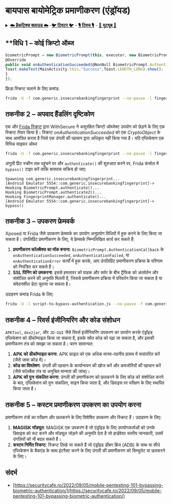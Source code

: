 # बायपास बायोमेट्रिक प्रमाणीकरण (एंड्रॉयड)


<details>

<summary><a href="https://cloud.hacktricks.xyz/pentesting-cloud/pentesting-cloud-methodology"><strong>☁️ हैकट्रिक्स क्लाउड ☁️</strong></a> -<a href="https://twitter.com/hacktricks_live"><strong>🐦 ट्विटर 🐦</strong></a> - <a href="https://www.twitch.tv/hacktricks_live/schedule"><strong>🎙️ ट्विच 🎙️</strong></a> - <a href="https://www.youtube.com/@hacktricks_LIVE"><strong>🎥 यूट्यूब 🎥</strong></a></summary>

* क्या आप **साइबर सुरक्षा कंपनी** में काम करते हैं? क्या आप अपनी **कंपनी का हैकट्रिक्स में विज्ञापित करना चाहते हैं**? या क्या आप **PEASS के नवीनतम संस्करण देखना चाहते हैं या हैकट्रिक्स को पीडीएफ में डाउनलोड करना चाहते हैं**? [**सब्सक्रिप्शन प्लान्स**](https://github.com/sponsors/carlospolop) की जाँच करें!
* [**द पीएस फैमिली**](https://opensea.io/collection/the-peass-family) की खोज करें, हमारा विशेष [**एनएफटी**](https://opensea.io/collection/the-peass-family) संग्रह।
* [**आधिकारिक पीएस और हैकट्रिक्स स्वैग**](https://peass.creator-spring.com) प्राप्त करें।
* **शामिल हों** [**💬**](https://emojipedia.org/speech-balloon/) [**डिस्कॉर्ड समूह**](https://discord.gg/hRep4RUj7f) या [**टेलीग्राम समूह**](https://t.me/peass) या **मुझे** **ट्विटर** 🐦[**@carlospolopm**](https://twitter.com/hacktricks_live)** पर फॉलो** करें।
* **हैकिंग ट्रिक्स साझा करें, [हैकट्रिक्स रेपो](https://github.com/carlospolop/hacktricks) और [हैकट्रिक्स-क्लाउड रेपो](https://github.com/carlospolop/hacktricks-cloud) में पीआर जमा करके**।

</details>

## **विधि 1 – कोई क्रिप्टो ऑब्ज
```javascript
biometricPrompt = new BiometricPrompt(this, executor, new BiometricPrompt.AuthenticationCallback() {
@Override
public void onAuthenticationSucceeded(@NonNull BiometricPrompt.AuthenticationResult result) {
Toast.makeText(MainActivity.this,"Success",Toast.LENGTH_LONG).show();
}
});
```
फ्रिडा स्क्रिप्ट चलाने के लिए कमांड:
```bash
frida -U -f com.generic.insecurebankingfingerprint --no-pause -l fingerprint-bypass.js
```
## **तकनीक 2 – अपवाद हैंडलिंग दृष्टिकोण**

एक और [Frida स्क्रिप्ट](https://github.com/WithSecureLABS/android-keystore-audit/blob/master/frida-scripts/fingerprint-bypass-via-exception-handling.js) द्वारा WithSecure ने असुरक्षित क्रिप्टो ऑब्जेक्ट उपयोग को छेड़ने के लिए एक स्क्रिप्ट तैयार किया है। स्क्रिप्ट *onAuthenticationSucceeded* को एक *CryptoObject* के साथ आमंत्रित करता है जिसे एक उंगली की पहचान द्वारा अधिकृत नहीं किया गया है। यदि एप्लिकेशन एक विभिन्न साइफर ऑब्ज
```bash
frida -U -f com.generic.insecurebankingfingerprint --no-pause -l fingerprint-bypass-via-exception-handling.js
```
अंगुली प्रिंट स्क्रीन तक पहुंचने पर और `authenticate()` की शुरुआत करने पर, Frida कंसोल में `bypass()` टाइप करें ताकि बायपास सक्रिय हो जाए:
```
Spawning com.generic.insecurebankingfingerprint...
[Android Emulator 5554::com.generic.insecurebankingfingerprint]-> Hooking BiometricPrompt.authenticate()...
Hooking BiometricPrompt.authenticate2()...
Hooking FingerprintManager.authenticate()...
[Android Emulator 5554::com.generic.insecurebankingfingerprint]-> bypass()
```
## **तकनीक 3 – उपकरण फ्रेमवर्क**

Xposed या Frida जैसे उपकरण फ्रेमवर्क का उपयोग अनुप्रयोग विधियों में हुक करने के लिए किया जा सकता है। उंगलिप्रिंट प्रमाणीकरण के लिए, ये फ्रेमवर्क निम्नलिखित कार्य कर सकते हैं:

1. **प्रमाणीकरण कॉलबैक्स का मॉक बनाना**: `BiometricPrompt.AuthenticationCallback` के `onAuthenticationSucceeded`, `onAuthenticationFailed`, या `onAuthenticationError` कार्यों में हुक करके, आप उंगलिप्रिंट प्रमाणीकरण प्रक्रिया के परिणाम को नियंत्रित कर सकते हैं।
2. **SSL पिनिंग को उमकरना**: इससे हमलावर को ग्राहक और सर्वर के बीच ट्रैफिक को अंतर्वर्तन और संशोधित करने की अनुमति मिलती है, जिससे प्रमाणीकरण प्रक्रिया में परिवर्तन किया जा सकता है या संवेदनशील डेटा चुराया जा सकता है।

उदाहरण कमांड Frida के लिए:
```bash
frida -U -l script-to-bypass-authentication.js --no-pause -f com.generic.in
```
## **तकनीक 4 – रिवर्स इंजीनियरिंग और कोड संशोधन**

`APKTool`, `dex2jar`, और `JD-GUI` जैसे रिवर्स इंजीनियरिंग उपकरण का उपयोग करके एंड्रॉइड एप्लिकेशन को डीकॉम्पाइल किया जा सकता है, इसके स्रोत कोड को पढ़ा जा सकता है, और इसकी प्रमाणीकरण तंत्र को समझा जा सकता है। चरण सामान्यत: 

1. **APK को डीकॉम्पाइल करना**: APK फ़ाइल को एक अधिक मानव-पठनीय प्रारूप में रूपांतरित करें (जैसे जावा कोड में)।
2. **कोड का विश्लेषण**: उंगली की पहचान के कार्यान्वयन की खोज करें और कमजोरियों की पहचान करें (जैसे फॉलबैक तंत्र या अनुचित मान्यता की जांच)।
3. **APK को पुनः संकलित करना**: उंगली की प्रमाणीकरण को छलकरने के लिए कोड को संशोधित करने के बाद, एप्लिकेशन को पुनः संकलित, साइन किया जाता है, और डिवाइस पर परीक्षण के लिए स्थापित किया जाता है।

## **तकनीक 5 – कस्टम प्रमाणीकरण उपकरण का उपयोग करना**

प्रमाणीकरण तंत्रों का परीक्षण और छलकरने के लिए विशेषित उपकरण और स्क्रिप्ट हैं। उदाहरण के लिए:

1. **MAGISK मॉड्यूल**: MAGISK एक उपकरण है जो एंड्रॉइड के लिए उपयोगकर्ताओं को उनके डिवाइस को रूट करने और मॉड्यूल जोड़ने की अनुमति देता है जो हार्डवेयर स्तरीय जानकारी, उसमें उंगलियों को भी बदल सकते हैं।
2. **कस्टम निर्मित स्क्रिप्ट**: स्क्रिप्ट लिखे जा सकते हैं जो एंड्रॉइड डीबग ब्रिज (ADB) के साथ या सीधे एप्लिकेशन के बैकएंड के साथ इंटरैक्ट करने के लिए उंगली की प्रमाणीकरण को सिम्युलेट या छलकरने के लिए।

## संदर्भ
* [https://securitycafe.ro/2022/09/05/mobile-pentesting-101-bypassing-biometric-authentication/](https://securitycafe.ro/2022/09/05/mobile-pentesting-101-bypassing-biometric-authentication/)
